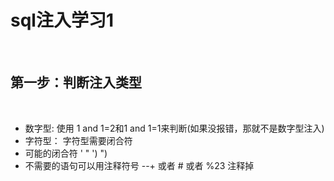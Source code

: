 # sql注入学习1

<br>


## 第一步：判断注入类型

<br>

* 数字型: 使用 1 and 1=2和1 and 1=1来判断(如果没报错，那就不是数字型注入)
* 字符型： 字符型需要闭合符
* 可能的闭合符   '  "  ')  ")
* 不需要的语句可以用注释符号 --+ 或者 # 或者 %23 注释掉